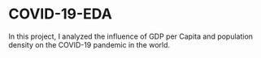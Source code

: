 # COVID-19-EDA

In this project, I analyzed the influence of GDP per Capita and population density on the COVID-19 pandemic in the world.
